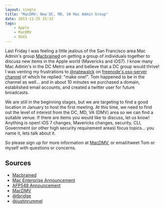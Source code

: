 ```yaml
---
layout: single
title: "MacDMV: New DC, MD, VA Mac Admin Group"
date: 2013-11-25 15:32
tags:
    - Apple
    - MacDMV
    - OSXS
---
```

Last Friday I was feeling a little jealous of the San Francisco area Mac Admin's group [Macbrained][macbrained] on getting a group of individuals together to discuss new items in the Apple world (Mavericks and iOS7).  I know many Mac Admin's in the DC Metro area and believe that a DC group would thrive!  I was venting my frustrations to [@natewalck][nate] on [freenode's osx-server channel][irc] of which he replied: "make one!".  Tom happened to be in the channel as well... and in about 10 minutes we purchased a domain, established email accounts, and created a twitter user for future broadcasts.

We are still in the beginning stages, but we are targeting to find a good location in January to host the first meeting.  At this time, we need to find out the level of interest from the DC, MD, VA (DMV) area so we can find a suitable venue.  If there are items you would like to discuss, let us know!  Anything is open!  iOS 7 changes, Mavericks changes, security, CLI, Government (or other high security requirement areas) focus topics... you name it, lets talk about it.

So please sign up for more information at [MacDMV][macdmv], or email/tweet Tom or myself with questions or concerns.

Sources
---

-	[Macbrained](http://macbrained.wordpress.com)
-	[Mac Enterprise Announcement](http://lists.psu.edu/cgi-bin/wa?A2=MACENTERPRISE;651e43e6.1311)
-	[AFP548 Announcement](http://www.afp548.com/2013/11/25/new-mac-admins-group-macdmv/)
-	[MacDMV](http://macdmv.com)
-	[@tbridge](http://twitter.com/tbridge)
-	[@justinrummel](http://twitter.com/justinrummel)

[irc]: http://osx.michaellynn.org/freenode-osx-server/freenode-osx-server_2013-11-22.html
[macbrained]: http://macbrained.wordpress.com
[macdmv]: http://www.macdmv.com
[nate]: http://twitter.com/natewalck
